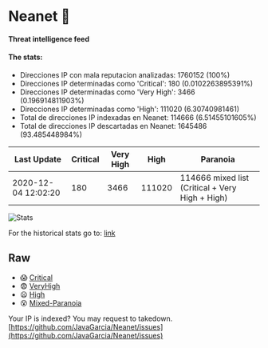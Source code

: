 # Neanet :hocho:
#### Threat intelligence feed
#### The stats:

- Direcciones IP con mala reputacion analizadas: 1760152 (100%)
- Direcciones IP determinadas como 'Critical':  180 (0.0102263895391%)
- Direcciones IP determinadas como 'Very High':  3466 (0.196914811903%)
- Direcciones IP determinadas como 'High':  111020 (6.30740981461)
- Total de direcciones IP indexadas en Neanet:  114666 (6.51455101605%)
- Total de direcciones IP descartadas en Neanet:  1645486 (93.485448984%)

| Last Update | Critical | Very High | High | Paranoia |
| --- | --- | --- | --- | --- |
| 2020-12-04 12:02:20 | 180 | 3466 | 111020 | 114666 mixed list (Critical + Very High + High)|

![Stats](https://docs.google.com/spreadsheets/d/e/2PACX-1vSnaNMIXVabIpDJjufMlzH7poXnshF3mgd8Is1g9ytUEzVsP5my4Trn8f-xkoLLQ38xpL3HtmUexLo6/pubchart?oid=501124687&format=image)

For the historical stats go to: [link](/stats.csv)
## Raw
- :scream: [Critical](https://raw.githubusercontent.com/JavaGarcia/Neanet/master/blacklists/neanet_critical.txt)
- :fearful: [VeryHigh](https://raw.githubusercontent.com/JavaGarcia/Neanet/master/blacklists/neanet_veryHigh.txtt)
- :frowning: [High](https://raw.githubusercontent.com/JavaGarcia/Neanet/master/blacklists/neanet_high.txt)
- :dizzy_face: [Mixed-Paranoia](https://raw.githubusercontent.com/JavaGarcia/Neanet/master/blacklists/neanet_all.txt)


Your IP is indexed? You may request to takedown. [https://github.com/JavaGarcia/Neanet/issues](https://github.com/JavaGarcia/Neanet/issues)




















































































































































































































































































































































































































































































































































































































































































































































































































































































































































































































































































































































































































































































































































































































































































































































































































































































































































































































































































































































































































































































































































































































































































































































































































































































































































































































































